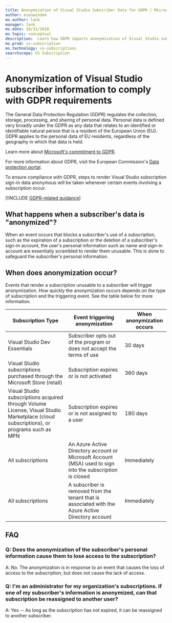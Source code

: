 ```yaml
---
title: Anonymization of Visual Studio Subscriber Data for GDPR | Microsoft Docs
author: evanwindom
ms.author: lank
manager: lank
ms.date: 10/31/2018
ms.topic: conceptual
description:  Learn how GDPR impacts anonymization of Visual Studio subscriptions
ms.prod: vs-subscription
ms.technology: vs-subscriptions
searchscope: VS Subscription
---
```


# Anonymization of Visual Studio subscriber information to comply with GDPR requirements

The General Data Protection Regulation (GDPR) regulates the collection, storage, processing, and sharing of personal data. Personal data is defined very broadly under the GDPR as any data that relates to an identified or identifiable natural person that is a resident of the European Union (EU).  GDPR applies to the personal data of EU residents, regardless of the geography in which that data is held.  

Learn more about [Microsoft's commitment to GDPR](https://blogs.microsoft.com/on-the-issues/2018/05/21/microsofts-commitment-to-gdpr-privacy-and-putting-customers-in-control-of-their-own-data/).  

For more information about GDPR, visit the European Commission's [Data protection portal](https://ec.europa.eu/info/law/law-topic/data-protection_en).

To ensure compliance with GDPR, steps to render Visual Studio subscription sign-in data anonymous will be taken whenever certain events involving a subscription occur.

[!INCLUDE [GDPR-related guidance](docs/misc/includes/gdpr-intro-sentence.md)] 

## What happens when a subscriber's data is "anonymized"?

When an event occurs that blocks a subscriber's use of a subscription, such as the expiration of a subscription or the deletion of a subscriber's sign-in account, the user's personal information such as name and sign-in account are essentially scrambled to render them unusable.  This is done to safeguard the subscriber's personal information.

## When does anonymization occur?

Events that render a subscription unusable to a subscriber will trigger anonymization.  How quickly the anonymization occurs depends on the type of subscription and the triggering event. See the table below for more information. 

| Subscription Type                                                                                                                       | Event triggering anonymization                                                                                                     | When anonymization occurs |
|-----------------------------------------------------------------------------------------------------------------------------------------|------------------------------------------------------------------------------------------------------------|---------------------------|
| Visual Studio Dev Essentials                                                                                                            | Subscriber opts out of the program or does not  accept the terms of use                                    | 30 days               |
| Visual Studio subscriptions purchased  through the Microsoft Store (retail)                                                                      | Subscription expires or is not activated                                                                   | 360 days                  |
| Visual Studio subscriptions acquired through  Volume License, Visual Studio Marketplace  (cloud subscriptions), or programs such as MPN | Subscription expires or is not assigned to a user                                                          | 180 days                  |
| All subscriptions                                                                                                                       | An Azure Active Directory account or Microsoft  Account (MSA) used to sign into the subscription is closed | Immediately               |
| All subscriptions                                                                                                                       | A subscriber is removed from the tenant that is associated with the Azure Active Directory account                                | Immediately               |

## FAQ

### Q:  Does the anonymization of the subscriber's personal information cause them to lose access to the subscription?
A:  No.  The anonymization is in response to an event that causes the loss of access to the subscription, but does not cause the lack of access. 

### Q:  I'm an administrator for my organization's subscriptions.  If one of my subscriber's information is anonymized, can that subscription be reassigned to another user?
A:  Yes -- As long as the subscription has not expired, it can be reassigned to another subscriber.  